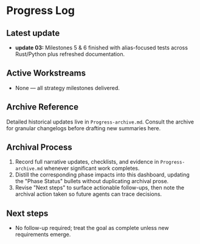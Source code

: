 # Progress Log

## Latest update
- **update 03:** Milestones 5 & 6 finished with alias-focused tests across Rust/Python plus refreshed documentation.

## Active Workstreams
- None — all strategy milestones delivered.

## Archive Reference

Detailed historical updates live in
`Progress-archive.md`. Consult the archive for
granular changelogs before drafting new summaries here.

## Archival Process

1. Record full narrative updates, checklists, and evidence in
   `Progress-archive.md` whenever significant work completes.
2. Distill the corresponding phase impacts into this dashboard, updating the
   "Phase Status" bullets without duplicating archival prose.
3. Revise "Next steps" to surface actionable follow-ups, then note the archival
   action taken so future agents can trace decisions.

## Next steps
- No follow-up required; treat the goal as complete unless new requirements emerge.
